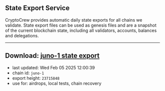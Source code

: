## State Export Service
CryptoCrew provides automatic daily state exports for all chains we validate. State export files can be used as genesis files and are a snapshot of the current blockchain state, including all validators, accounts, balances and delegations.

---
**Download: [juno-1 state export](https://dl-eu2.ccvalidators.com/SERVICE/juno/juno-1_export_23715848.json)**
---

- last updated: Wed Feb 05 2025 12:00:39
- chain id: `juno-1`
- export height: `23715848`
- use for: airdrops, local tests, chain recovery

